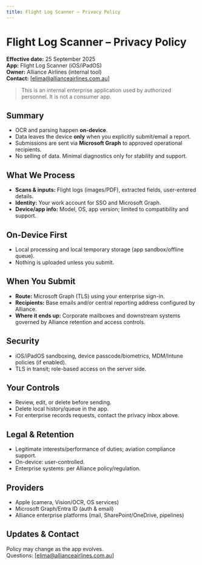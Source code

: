 ```yaml
---
title: Flight Log Scanner – Privacy Policy
---
```


# Flight Log Scanner – Privacy Policy

**Effective date:** 25 September 2025  
**App:** Flight Log Scanner (iOS/iPadOS)  
**Owner:** Alliance Airlines (internal tool)  
**Contact:** [elima@allianceairlines.com.au]

> This is an internal enterprise application used by authorized personnel. It is not a consumer app.

## Summary

- OCR and parsing happen **on-device**.  
- Data leaves the device **only** when you explicitly submit/email a report.  
- Submissions are sent via **Microsoft Graph** to approved operational recipients.  
- No selling of data. Minimal diagnostics only for stability and support.

## What We Process

- **Scans & inputs:** Flight logs (images/PDF), extracted fields, user-entered details.  
- **Identity:** Your work account for SSO and Microsoft Graph.  
- **Device/app info:** Model, OS, app version; limited to compatibility and support.

## On-Device First

- Local processing and local temporary storage (app sandbox/offline queue).  
- Nothing is uploaded unless you submit.

## When You Submit

- **Route:** Microsoft Graph (TLS) using your enterprise sign-in.  
- **Recipients:** Base emails and/or central reporting address configured by Alliance.  
- **Where it ends up:** Corporate mailboxes and downstream systems governed by Alliance retention and access controls.

## Security

- iOS/iPadOS sandboxing, device passcode/biometrics, MDM/Intune policies (if enabled).  
- TLS in transit; role-based access on the server side.

## Your Controls

- Review, edit, or delete before sending.  
- Delete local history/queue in the app.  
- For enterprise records requests, contact the privacy inbox above.

## Legal & Retention

- Legitimate interests/performance of duties; aviation compliance support.  
- On-device: user-controlled.  
- Enterprise systems: per Alliance policy/regulation.

## Providers

- Apple (camera, Vision/OCR, OS services)  
- Microsoft Graph/Entra ID (auth & email)  
- Alliance enterprise platforms (mail, SharePoint/OneDrive, pipelines)

## Updates & Contact

Policy may change as the app evolves.  
Questions: [elima@allianceairlines.com.au]
